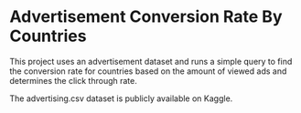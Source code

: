# Advertisement Conversion Rate By Countries

This project uses an advertisement dataset and runs a simple query to find the conversion rate for countries based on the amount of viewed ads and determines the click through rate.

The advertising.csv dataset is publicly available on Kaggle.

